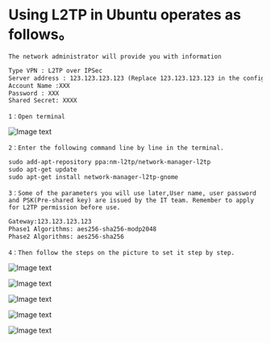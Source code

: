 # Using L2TP in Ubuntu operates as follows。
```The network administrator will provide you with information```

```txt
Type VPN : L2TP over IPSec
Server address : 123.123.123.123 (Replace 123.123.123.123 in the configuration file with your server address)
Account Name :XXX
Password : XXX
Shared Secret: XXXX
```
```1：Open terminal```

![Image text](https://github.com/tobarod/netee/blob/main/Img_folder/41.png)

```2：Enter the following command line by line in the terminal.```
```txt
sudo add-apt-repository ppa:nm-l2tp/network-manager-l2tp
sudo apt-get update
sudo apt-get install network-manager-l2tp-gnome
```
```3：Some of the parameters you will use later,User name, user password and PSK(Pre-shared key) are issued by the IT team. Remember to apply for L2TP permission before use.```
```txt
Gateway:123.123.123.123
Phase1 Algorithms: aes256-sha256-modp2048
Phase2 Algorithms: aes256-sha256
```
```4：Then follow the steps on the picture to set it step by step.```

![Image text](https://github.com/tobarod/netee/blob/main/Img_folder/42.png)

![Image text](https://github.com/tobarod/netee/blob/main/Img_folder/43.png)

![Image text](https://github.com/tobarod/netee/blob/main/Img_folder/44.png)

![Image text](https://github.com/tobarod/netee/blob/main/Img_folder/45.png)

![Image text](https://github.com/tobarod/netee/blob/main/Img_folder/46.png)